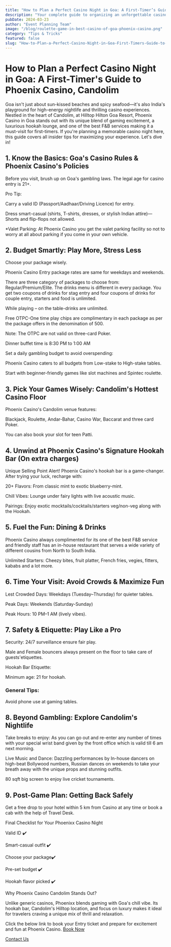 ```yaml
---
title: "How to Plan a Perfect Casino Night in Goa: A First-Timer’s Guide to Phoenix Casino, Candolim"
description: "Your complete guide to organizing an unforgettable casino night experience in Goa"
pubDate: 2024-03-23
author: "Event Planning Team"
image: "/blog/roulette-game-in-best-casino-of-goa-phoenix-casino.png"
category: "Tips & Tricks"
featured: false
slug: "How-to-Plan-a-Perfect-Casino-Night-in-Goa-First-Timers-Guide-to-Phoenix-Casino-Candolim"
---
```


# How to Plan a Perfect Casino Night in Goa: A First-Timer's Guide to Phoenix Casino, Candolim

 

Goa isn't just about sun-kissed beaches and spicy seafood—it's also India's playground for high-energy nightlife and thrilling casino experiences. Nestled in the heart of Candolim, at Hilltop Hilton Goa Resort, Phoenix Casino in Goa stands out with its unique blend of gaming excitement, a luxurious hookah lounge, and one of the best F&B services making it a must-visit for first-timers. If you're planning a memorable casino night here, this guide covers all insider tips for maximizing your experience. Let's dive in!

 

## 1. Know the Basics: Goa's Casino Rules & Phoenix Casino's Policies

Before you visit, brush up on Goa's gambling laws. The legal age for casino entry is 21+.

 

Pro Tip:

Carry a valid ID (Passport/Aadhaar/Driving Licence) for entry.

Dress smart-casual (shirts, T-shirts, dresses, or stylish Indian attire)—Shorts and flip-flops not allowed.

 

*Valet Parking: At Phoenix Casino you get the valet parking facility so not to worry at all about parking if you come in your own vehicle.

 

## 2. Budget Smartly: Play More, Stress Less

Choose your package wisely. 

Phoenix Casino Entry package rates are same for weekdays and weekends.  

There are three category of packages to choose from: Regular/Premium/Elite. The drinks menu is different in every package. You get two coupons of drinks for stag entry and four coupons of drinks for couple entry, starters and food is unlimited. 

While playing – on the table-drinks are unlimited. 

Free OTPC-One time play chips are complimentary in each package as per the package offers in the denomination of 500. 

Note: The OTPC are not valid on three-card Poker. 

Dinner buffet time is 8:30 PM to 1:00 AM 

 

Set a daily gambling budget to avoid overspending:

Phoenix Casino caters to all budgets from Low-stake to High-stake tables.

Start with beginner-friendly games like slot machines and Spintec roulette.

 

## 3. Pick Your Games Wisely: Candolim's Hottest Casino Floor

Phoenix Casino's Candolim venue features:

Blackjack, Roulette, Andar-Bahar, Casino War, Baccarat and three card Poker. 

You can also book your slot for teen Patti. 

 

## 4. Unwind at Phoenix Casino's Signature Hookah Bar (On extra charges)

Unique Selling Point Alert! Phoenix Casino's hookah bar is a game-changer. After trying your luck, recharge with:

20+ Flavors: From classic mint to exotic blueberry-mint.

Chill Vibes: Lounge under fairy lights with live acoustic music.

Pairings: Enjoy exotic mocktails/cocktails/starters veg/non-veg along with the Hookah.

 

## 5. Fuel the Fun: Dining & Drinks

Phoenix Casino always complimented for its one of the best F&B service and friendly staff has an in-house restaurant that serves a wide variety of different cousins from North to South India. 

Unlimited Starters: Cheezy bites, fruit platter, French fries, vegies, fitters, kababs and a lot more. 

 

## 6. Time Your Visit: Avoid Crowds & Maximize Fun

Lest Crowded Days: Weekdays (Tuesday–Thursday) for quieter tables.

Peak Days: Weekends (Saturday-Sunday)

Peak Hours: 10 PM–1 AM (lively vibes).

 

 

 

## 7. Safety & Etiquette: Play Like a Pro

Security: 24/7 surveillance ensure fair play.

Male and Female bouncers always present on the floor to take care of guests'etiquettes. 

 

Hookah Bar Etiquette:

Minimum age: 21 for hookah.

 

### General Tips:

Avoid phone use at gaming tables.

 

## 8. Beyond Gambling: Explore Candolim's Nightlife

Take breaks to enjoy: As you can go out and re-enter any number of times with your special wrist band given by the front office which is valid till 6 am next morning. 

 

Live Music and Dance: Dazzling performances by In-house dancers on high-beat Bollywood numbers, Russian dances on weekends to take your breath away with the unique props and stunning outfits.

80 sqft big screen to enjoy live cricket tournaments. 

 

## 9. Post-Game Plan: Getting Back Safely

Get a free drop to your hotel within 5 km from Casino at any time or book a cab with the help of Travel Desk. 

 

Final Checklist for Your Phoenixx Casino Night

Valid ID ✔️

 

Smart-casual outfit ✔️

 

Choose your package✔️

 

Pre-set budget ✔️

 

Hookah flavor picked ✔️

 

Why Phoenix Casino Candolim Stands Out?

Unlike generic casinos, Phoenixx blends gaming with Goa's chill vibe. Its hookah bar, Candolim's Hilltop location, and focus on luxury makes it ideal for travelers craving a unique mix of thrill and relaxation.

Click the below link to book your Entry ticket and prepare for excitement and fun at Phoenix Casino.
[Book Now](https://www.phoenixcasino.in/)

[Contact Us](/contact) 
